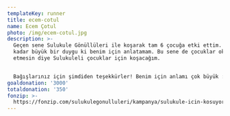 ```yaml
---
templateKey: runner
title: ecem-cotul
name: Ecem Çotul
photo: /img/ecem-cotul.jpg
description: >-
  Geçen sene Sulukule Gönüllüleri ile koşarak tam 6 çocuğa etki ettim. Bu o
  kadar büyük bir duygu ki benim için anlatamam. Bu sene de çocuklar okulu terk
  etmesin diye Sulukuleli çocuklar için koşacağım. 


  Bağışlarınız için şimdiden teşekkürler! Benim için anlamı çok büyük :)
goaldonation: '3000'
totaldonation: '350'
fonzip: >-
  https://fonzip.com/sulukulegonulluleri/kampanya/sulukule-icin-kosuyorum--okulu-terki-onluyorum--2
---
```


